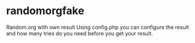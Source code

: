 # randomorgfake
Random.org with own result
Using config.php you can configure the result and how many tries do you need before you get your result.
